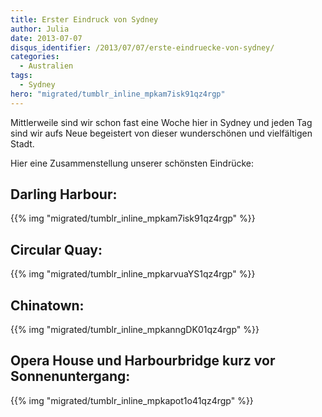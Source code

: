 ```yaml
---
title: Erster Eindruck von Sydney
author: Julia
date: 2013-07-07
disqus_identifier: /2013/07/07/erste-eindruecke-von-sydney/
categories:
  - Australien
tags:
  - Sydney
hero: "migrated/tumblr_inline_mpkam7isk91qz4rgp"
---
```


Mittlerweile sind wir schon fast eine Woche hier in Sydney und jeden Tag sind wir aufs Neue begeistert von dieser wunderschönen und vielfältigen Stadt.
<!--more-->
Hier eine Zusammenstellung unserer schönsten Eindrücke:

## Darling Harbour:

{{% img "migrated/tumblr_inline_mpkam7isk91qz4rgp" %}}

## Circular Quay:

{{% img "migrated/tumblr_inline_mpkarvuaYS1qz4rgp" %}}

## Chinatown:

{{% img "migrated/tumblr_inline_mpkanngDK01qz4rgp" %}}

## Opera House und Harbourbridge kurz vor Sonnenuntergang:

{{% img "migrated/tumblr_inline_mpkapot1o41qz4rgp" %}}
